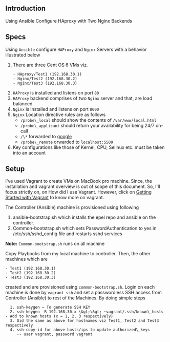 ## Introduction
Using Ansible Configure HAproxy with Two Nginx Backends

## Specs

Using `Ansible` configure `HAProxy` and `Nginx` Servers with a behavior illustrated below

1. There are three Cent OS 6 VMs viz. 
   ```
   - HAproxy/Test1 (192.168.30.1)
   - Nginx/Test2 (192.168.30.2)
   - Nginx/Test3 (192.168.30.3)
   ```
2. `HAProxy` is installed and listens on port `80`
3. `HAProxy` backend comprises of two `Nginx` server and that, are load balanced
4. `Nginx` is installed and listens on port `8000`
5. `Nginx` Location directive rules are as follows
    -  ```/probe\_local``` should show the contents of ```/var/www/local.html```
    - ```/probe\_applicant``` should return your availability for being 24/7 on-call 
    - ```/\*``` forwarded to [google](http://www.google.com)
    - ```/probe\_remote``` orwarded to ```localhost:5500```
6. Key configurations like those of Kernel, CPU, Selinux etc. must be taken into an account



## Setup
I've used Vagrant to create VMs on MacBook pro machine. Since, the installation and vagrant overview is out of scope of this document. So, I'll focus strictly on, on How did I use Vagrant. However, click on [Getting Started with Vagrant](https://www.vagrantup.com/intro/index.html) to know more on vagrant.

The Controller (Ansible) machine is provisioned using following

1. ansible-bootstrap.sh which installs the epel repo and ansible on the controller.
2. Common-bootstrap.sh which sets PasswordAuthentication to yes in /etc/ssh/sshd\_config file and restarts sshd services

**Note:** `Common-bootstrap.sh` runs on all machine

Copy Playbooks from my local machine to controller. Then, the other machines which are
```
- Test1 (192.168.30.1)
- Test2 (192.168.30.2)
- Test3 (192.168.30.3)
``` 
created and are provisioned using `common-bootstrap.sh`. Login on each machine is done by `vagrant ssh` and set a passwordless SSH access from Controller (Ansible) to rest of the Machines. By doing simple steps
```
  1. ssh-keygen – To generate SSH KEY
  2. ssh-keygen -R 192.168.30.x \&gt;\&gt; ~vagrant/.ssh/known\_hosts  - Add to known hosts (x = 1, 2, 3 respectively)
  3. Did the same as above for hostnames viz Test1, Test2 and Test3 respectively
  4. ssh-copy-id for above hosts/ips to update authorized\_keys
     -- user vagrant, password vagrant
```
